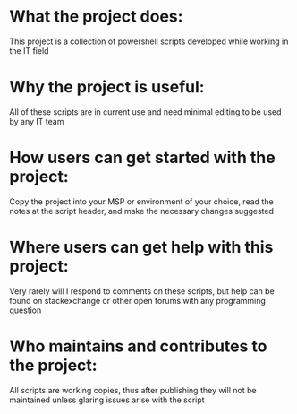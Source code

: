# What the project does:
This project is a collection of powershell scripts developed while working in the IT field

# Why the project is useful:
All of these scripts are in current use and need minimal editing to be used by any IT team

# How users can get started with the project:
Copy the project into your MSP or environment of your choice, read the notes at the script header, and make the necessary changes suggested

# Where users can get help with this project:
Very rarely will I respond to comments on these scripts, but help can be found on stackexchange or other open forums with any programming question

# Who maintains and contributes to the project:
All scripts are working copies, thus after publishing they will not be maintained unless glaring issues arise with the script
